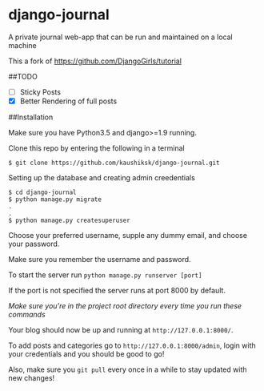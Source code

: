 # django-journal
A private journal web-app that can be run and maintained on a local machine

This a fork of https://github.com/DjangoGirls/tutorial

##TODO
- [ ] Sticky Posts
- [x] Better Rendering of full posts

##Installation

Make sure you have Python3.5 and django>=1.9 running.

Clone this repo by entering the following in a terminal
```
$ git clone https://github.com/kaushiksk/django-journal.git
```
Setting up the database and creating admin creedentials
```
$ cd django-journal
$ python manage.py migrate
.
.
$ python manage.py createsuperuser
```

Choose your preferred username, supple any dummy email, and choose your password.

Make sure you remember the username and password.

To start the server run 
`python manage.py runserver [port]`

If the port is not specified the server runs at port 8000 by default.

*Make sure you're in the project root directory every time you run these commands*

Your blog should now be up and running at `http://127.0.0.1:8000/`.

To add posts and categories go to `http://127.0.0.1:8000/admin`, login with your credentials and you should be good to go!

Also, make sure you `git pull` every once in a while to stay updated with new changes!
